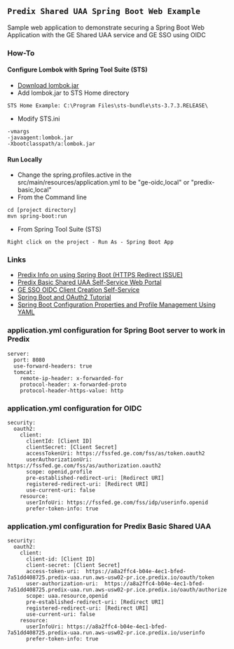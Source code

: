 ## `Predix Shared UAA Spring Boot Web Example`
Sample web application to demonstrate securing a Spring Boot Web Application with the GE Shared UAA service and GE SSO using OIDC

### How-To

#### Configure Lombok with Spring Tool Suite (STS)
* [Download lombok.jar](https://projectlombok.org/download.html)
* Add lombok.jar to STS Home directory
```
STS Home Example: C:\Program Files\sts-bundle\sts-3.7.3.RELEASE\
```
* Modify STS.ini
```
-vmargs
-javaagent:lombok.jar
-Xbootclasspath/a:lombok.jar
```

#### Run Locally
* Change the spring.profiles.active in the src/main/resources/application.yml to be "ge-oidc,local" or "predix-basic,local"
* From the Command line
```
cd [project directory]
mvn spring-boot:run
```
* From Spring Tool Suite (STS)
```
Right click on the project - Run As - Spring Boot App
```

### Links
* [Predix Info on using Spring Boot (HTTPS Redirect ISSUE)](https://www.predix.io/support/article/KB0011758)
* [Predix Basic Shared UAA Self-Service Web Portal](https://shared-uaa.run.aws-usw02-pr.ice.predix.io/)
* [GE SSO OIDC Client Creation Self-Service](http://oidcapi.corporate.ge.com/)
* [Spring Boot and OAuth2 Tutorial](https://spring.io/guides/tutorials/spring-boot-oauth2/)
* [Spring Boot Configuration Properties and Profile Management Using YAML](https://hoserdude.com/2014/06/19/spring-boot-configurationproperties-and-profile-management-using-yaml/)

### application.yml configuration for Spring Boot server to work in Predix
```
server:
  port: 8080
  use-forward-headers: true
  tomcat:
    remote-ip-header: x-forwarded-for
    protocol-header: x-forwarded-proto
    protocol-header-https-value: http
```

### application.yml configuration for OIDC

```
security:  
  oauth2:               
    client:
      clientId: [Client ID]
      clientSecret: [Client Secret]
      accessTokenUri: https://fssfed.ge.com/fss/as/token.oauth2
      userAuthorizationUri: https://fssfed.ge.com/fss/as/authorization.oauth2       
      scope: openid,profile
      pre-established-redirect-uri: [Redirect URI]
      registered-redirect-uri: [Redirect URI]
      use-current-uri: false      
    resource:
      userInfoUri: https://fssfed.ge.com/fss/idp/userinfo.openid
      prefer-token-info: true
```

### application.yml configuration for Predix Basic Shared UAA

```
security:
  oauth2:
    client:
      client-id: [Client ID]
      client-secret: [Client Secret]    
      access-token-uri:  https://a8a2ffc4-b04e-4ec1-bfed-7a51dd408725.predix-uaa.run.aws-usw02-pr.ice.predix.io/oauth/token
      user-authorization-uri:  https://a8a2ffc4-b04e-4ec1-bfed-7a51dd408725.predix-uaa.run.aws-usw02-pr.ice.predix.io/oauth/authorize      
      scope: uaa.resource,openid
      pre-established-redirect-uri: [Redirect URI]
      registered-redirect-uri: [Redirect URI]
      use-current-uri: false                
    resource:
      userInfoUri: https://a8a2ffc4-b04e-4ec1-bfed-7a51dd408725.predix-uaa.run.aws-usw02-pr.ice.predix.io/userinfo
      prefer-token-info: true
```

